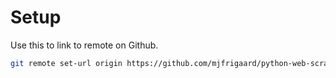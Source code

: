 # Setup

Use this to link to remote on Github.

```bash
git remote set-url origin https://github.com/mjfrigaard/python-web-scraping.git
```


